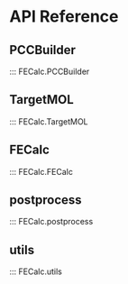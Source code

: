 # API Reference

## PCCBuilder

::: FECalc.PCCBuilder

## TargetMOL

::: FECalc.TargetMOL

## FECalc

::: FECalc.FECalc

## postprocess

::: FECalc.postprocess

## utils

::: FECalc.utils


